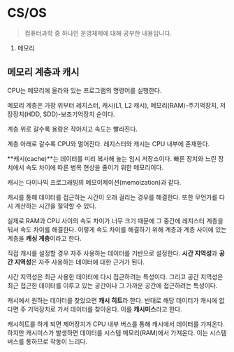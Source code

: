 # CS/OS

> 컴퓨터과학 중 하나인 운영체제에 대해 공부한 내용입니다.

1. 메모리

## 메모리 계층과 캐시
CPU는 메모리에 올라와 있는 프로그램의 명령어를 실행한다.

메모리 계층은 가장 위부터 레지스터, 캐시(L1, L2 캐시), 메모리(RAM)-주기억장치, 저장장치(HDD, SDD)-보조기억장치 순이다.

계층 위로 갈수록 용량은 작아지고 속도는 빨라진다. 

계층 아래로 갈수록 CPU와 멀어진다. 레지스터와 캐시는 CPU 내부에 존재한다.

**캐시(cache)**는 데이터를 미리 복사해 놓는 임시 저장소이다. 빠른 장치와 느린 장치에서 속도 차이에 따른 병목 현상을 줄이기 위한 메모리이다.

캐시는 다이나믹 프로그래밍의 메모이제이션(memoization)과 같다. 

캐시를 통해 데이터를 접근하는 시간이 오래 걸리는 경우를 해결한다. 또한 무언가를 다시 계산하는 시간을 절약할 수 있다.

실제로 RAM과 CPU 사이의 속도 차이가 너무 크기 때문에 그 중간에 레지스터 계층을 둬서 속도 차이를 해결한다. 이렇게 속도 차이를 해결하기 위해 계층과 계층 사이에 있는 계층을 **캐싱 계층**이라고 한다.

직접 캐시를 설정할 경우 자주 사용하는 데이터를 기반으로 설정한다. **시간 지역성**과 **공간 지역성**은 자주 사용하는 데이터에 대한 근거가 된다.

시간 지역성은 최근 사용한 데이터에 다시 접근하려는 특성이다. 그리고 공간 지역성은 최근 접근한 데이터를 이루고 있는 공간이나 그 가까운 공간에 접근하려는 특성이다.

캐시에서 원하는 데이터를 찾았으면 **캐시 히트**라 한다. 반대로 해당 데이터가 캐시에 없다면 주 기억장치로 가서 데이터를 찾아온다. 이를 **캐시미스**라고 한다.

캐시히트를 하게 되면 제어장치가 CPU 내부 버스를 통해 캐시에서 데이터를 가져온다. 하지만 캐시미스가 발생하면 데이터를 시스템 메모리(RAM)에서 가져온다. 이는 시스템 버스를 통하므로 작동이 느리다.
